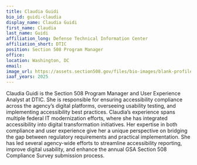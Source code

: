 ```yaml
---
title: Claudia Guidi
bio_id: guidi-claudia
display_name: Claudia Guidi
first_name: Claudia
last_name: Guidi
affiliation_long: Defense Technical Information Center
affiliation_short: DTIC
position: Section 508 Program Manager
office: 
location: Washington, DC
email: 
image_url: https://assets.section508.gov/files/bio-images/blank-profile.jpg
iaaf_years: 2025
---
```

Claudia Guidi is the Section 508 Program Manager and User Experience Analyst at DTIC. She is responsible for ensuring accessibility compliance across the agency’s digital platforms, overseeing usability testing, and implementing accessibility best practices. Claudia’s experience spans multiple federal IT modernization efforts, where she has integrated accessibility into digital transformation initiatives. Her expertise in both compliance and user experience give her a unique perspective on bridging the gap between regulatory requirements and practical implementation. She has led several agency-wide efforts to streamline accessibility reporting, improve digital usability, and enhance the annual GSA Section 508 Compliance Survey submission process.